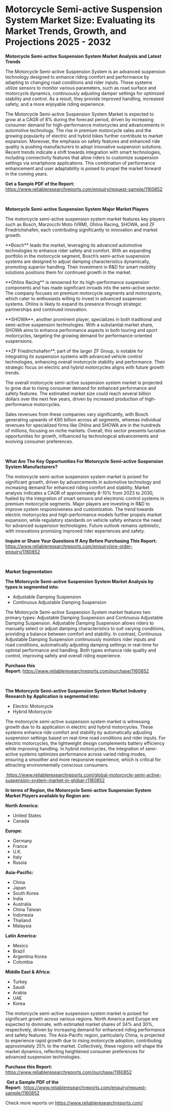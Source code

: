 <p><h1>Motorcycle Semi-active Suspension System Market Size: Evaluating its Market Trends, Growth, and Projections 2025 - 2032</h1></p><p><strong>Motorcycle Semi-active Suspension System Market Analysis and Latest Trends</strong></p>
<p><p>The Motorcycle Semi-active Suspension System is an advanced suspension technology designed to enhance riding comfort and performance by adapting to changing road conditions and rider inputs. These systems utilize sensors to monitor various parameters, such as road surface and motorcycle dynamics, continuously adjusting damper settings for optimized stability and control. As a result, they provide improved handling, increased safety, and a more enjoyable riding experience.</p><p>The Motorcycle Semi-active Suspension System Market is expected to grow at a CAGR of 8% during the forecast period, driven by increasing consumer demand for high-performance motorcycles and advancements in automotive technology. The rise in premium motorcycle sales and the growing popularity of electric and hybrid bikes further contribute to market expansion. Moreover, the emphasis on safety features and enhanced ride quality is pushing manufacturers to adopt innovative suspension solutions. Recent trends indicate a shift towards integration with smart technologies, including connectivity features that allow riders to customize suspension settings via smartphone applications. This combination of performance enhancement and user adaptability is poised to propel the market forward in the coming years.</p></p>
<p><strong>Get a Sample PDF of the Report:&nbsp;</strong> <a href="https://www.reliableresearchreports.com/enquiry/request-sample/1160852?utm_campaign=3561&utm_medium=2&utm_source=Github&utm_content=ia&utm_term=22032025&utm_id=motorcycle-semi-active-suspension-system">https://www.reliableresearchreports.com/enquiry/request-sample/1160852</a></p>
<p>&nbsp;</p>
<p><strong>Motorcycle Semi-active Suspension System Major Market Players</strong></p>
<p><p>The motorcycle semi-active suspension system market features key players such as Bosch, Marzocchi Moto (VRM), Ohlins Racing, SHOWA, and ZF Friedrichshafen, each contributing significantly to innovation and market growth.</p><p>**Bosch** leads the market, leveraging its advanced automotive technologies to enhance rider safety and comfort. With an expanding portfolio in the motorcycle segment, Bosch’s semi-active suspension systems are designed to adjust damping characteristics dynamically, promoting superior handling. Their investment in R&D for smart mobility solutions positions them for continued growth in the market.</p><p>**Ohlins Racing** is renowned for its high-performance suspension components and has made significant inroads into the semi-active sector. The company focuses on premium motorcycle segments and motorsports, which cater to enthusiasts willing to invest in advanced suspension systems. Ohlins is likely to expand its presence through strategic partnerships and continued innovation.</p><p>**SHOWA**, another prominent player, specializes in both traditional and semi-active suspension technologies. With a substantial market share, SHOWA aims to enhance performance aspects in both touring and sport motorcycles, targeting the growing demand for performance-oriented suspensions.</p><p>**ZF Friedrichshafen**, part of the larger ZF Group, is notable for integrating its suspension systems with advanced vehicle control technologies, enhancing overall motorcycle stability and performance. Their strategic focus on electric and hybrid motorcycles aligns with future growth trends.</p><p>The overall motorcycle semi-active suspension system market is projected to grow due to rising consumer demand for enhanced performance and safety features. The estimated market size could reach several billion dollars over the next few years, driven by increased production of high-performance motorcycles.</p><p>Sales revenues from these companies vary significantly, with Bosch generating upwards of €80 billion across all segments, whereas individual revenues for specialized firms like Ohlins and SHOWA are in the hundreds of millions, focusing on niche markets. Overall, this sector presents lucrative opportunities for growth, influenced by technological advancements and evolving consumer preferences.</p></p>
<p>&nbsp;</p>
<p><strong>What Are The Key Opportunities For Motorcycle Semi-active Suspension System Manufacturers?</strong></p>
<p><p>The motorcycle semi-active suspension system market is poised for significant growth, driven by advancements in automotive technology and increasing demand for enhanced riding comfort and stability. Market analysis indicates a CAGR of approximately 8-10% from 2023 to 2030, fueled by the integration of smart sensors and electronic control systems in premium motorcycle segments. Major players are investing in R&D to improve system responsiveness and customization. The trend towards electric motorcycles and high-performance models further propels market expansion, while regulatory standards on vehicle safety enhance the need for advanced suspension technologies. Future outlook remains optimistic, with innovations promising improved rider experiences and safety.</p></p>
<p><strong>Inquire or Share Your Questions If Any Before Purchasing This Report:</strong> <a href="https://www.reliableresearchreports.com/enquiry/pre-order-enquiry/1160852?utm_campaign=3561&utm_medium=2&utm_source=Github&utm_content=ia&utm_term=22032025&utm_id=motorcycle-semi-active-suspension-system">https://www.reliableresearchreports.com/enquiry/pre-order-enquiry/1160852</a></p>
<p>&nbsp;</p>
<p><strong>Market Segmentation</strong></p>
<p><strong>The Motorcycle Semi-active Suspension System Market Analysis by types is segmented into:</strong></p>
<p><ul><li>Adjustable Damping Suspension</li><li>Continuous Adjustable Damping Suspension</li></ul></p>
<p><p>The Motorcycle Semi-active Suspension System market features two primary types: Adjustable Damping Suspension and Continuous Adjustable Damping Suspension. Adjustable Damping Suspension allows riders to manually select or adjust damping characteristics to suit varying conditions, providing a balance between comfort and stability. In contrast, Continuous Adjustable Damping Suspension continuously monitors rider inputs and road conditions, automatically adjusting damping settings in real-time for optimal performance and handling. Both types enhance ride quality and control, improving safety and overall riding experience.</p></p>
<p><strong>Purchase this Report:&nbsp;</strong><a href="https://www.reliableresearchreports.com/purchase/1160852?utm_campaign=3561&utm_medium=2&utm_source=Github&utm_content=ia&utm_term=22032025&utm_id=motorcycle-semi-active-suspension-system">https://www.reliableresearchreports.com/purchase/1160852</a></p>
<p>&nbsp;</p>
<p><strong>The Motorcycle Semi-active Suspension System Market Industry Research by Application is segmented into:</strong></p>
<p><ul><li>Electric Motorcycle</li><li>Hybrid Motorcycle</li></ul></p>
<p><p>The motorcycle semi-active suspension system market is witnessing growth due to its application in electric and hybrid motorcycles. These systems enhance ride comfort and stability by automatically adjusting suspension settings based on real-time road conditions and rider inputs. For electric motorcycles, the lightweight design complements battery efficiency while improving handling. In hybrid motorcycles, the integration of semi-active systems optimizes performance across varied riding modes, ensuring a smoother and more responsive experience, which is critical for attracting environmentally conscious consumers.</p></p>
<p><a href="https://www.reliableresearchreports.com/global-motorcycle-semi-active-suspension-system-market-in-global-r1160852?utm_campaign=3561&utm_medium=2&utm_source=Github&utm_content=ia&utm_term=22032025&utm_id=motorcycle-semi-active-suspension-system">&nbsp;https://www.reliableresearchreports.com/global-motorcycle-semi-active-suspension-system-market-in-global-r1160852</a></p>
<p><strong>In terms of Region, the Motorcycle Semi-active Suspension System Market Players available by Region are:</strong></p>
<p>
    <p> <strong> North America: </strong>
        <ul>
            <li>United States</li>
            <li>Canada</li>
        </ul>
        </p> 
    <p> <strong> Europe: </strong>
        <ul>
            <li>Germany</li>
            <li>France</li>
            <li>U.K.</li>
            <li>Italy</li>
            <li>Russia</li>
        </ul>
        </p> 
    <p> <strong> Asia-Pacific: </strong>
        <ul>
            <li>China</li>
            <li>Japan</li>
            <li>South Korea</li>
            <li>India</li>
            <li>Australia</li>
            <li>China Taiwan</li>
            <li>Indonesia</li>
            <li>Thailand</li>
            <li>Malaysia</li>
        </ul>
        </p> 
    <p> <strong> Latin America: </strong>
        <ul>
            <li>Mexico</li>
            <li>Brazil</li>
            <li>Argentina Korea</li>
            <li>Colombia</li>
        </ul>
        </p> 
    <p> <strong> Middle East & Africa: </strong>
        <ul>
            <li>Turkey</li>
            <li>Saudi</li>
            <li>Arabia</li>
            <li>UAE</li>
            <li>Korea</li>
        </ul>
    </p>
    </p>
<p><p>The motorcycle semi-active suspension system market is poised for significant growth across various regions. North America and Europe are expected to dominate, with estimated market shares of 34% and 30%, respectively, driven by increasing demand for enhanced riding performance and safety features. The Asia-Pacific region, particularly China, is projected to experience rapid growth due to rising motorcycle adoption, contributing approximately 25% to the market. Collectively, these regions will shape the market dynamics, reflecting heightened consumer preferences for advanced suspension technologies.</p></p>
<p><strong>Purchase this Report: </strong><a href="https://www.reliableresearchreports.com/purchase/1160852?utm_campaign=3561&utm_medium=2&utm_source=Github&utm_content=ia&utm_term=22032025&utm_id=motorcycle-semi-active-suspension-system">https://www.reliableresearchreports.com/purchase/1160852</a></p>
<p>&nbsp;<strong>Get a Sample PDF of the Report:&nbsp;&nbsp;</strong><a href="https://www.reliableresearchreports.com/enquiry/request-sample/1160852?utm_campaign=3561&utm_medium=2&utm_source=Github&utm_content=ia&utm_term=22032025&utm_id=motorcycle-semi-active-suspension-system">https://www.reliableresearchreports.com/enquiry/request-sample/1160852</a></p>
<p><strong></strong></p>
<p>Check more reports on <a href="https://www.reliableresearchreports.com/?utm_campaign=3561&utm_medium=2&utm_source=Github&utm_content=ia&utm_term=22032025&utm_id=motorcycle-semi-active-suspension-system">https://www.reliableresearchreports.com/</a></p>